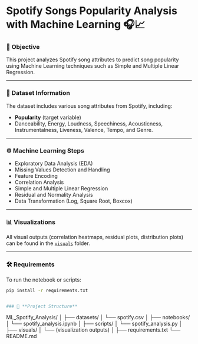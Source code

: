 # Spotify Songs Popularity Analysis with Machine Learning 🎧📈

### 🚀 **Objective**
This project analyzes Spotify song attributes to predict song popularity using Machine Learning techniques such as Simple and Multiple Linear Regression.

---

### 📂 **Dataset Information**
The dataset includes various song attributes from Spotify, including:
- **Popularity** (target variable)
- Danceability, Energy, Loudness, Speechiness, Acousticness, Instrumentalness, Liveness, Valence, Tempo, and Genre.

---

### ⚙️ **Machine Learning Steps**
- Exploratory Data Analysis (EDA)
- Missing Values Detection and Handling
- Feature Encoding
- Correlation Analysis
- Simple and Multiple Linear Regression
- Residual and Normality Analysis
- Data Transformation (Log, Square Root, Boxcox)

---

### 📊 **Visualizations**
All visual outputs (correlation heatmaps, residual plots, distribution plots) can be found in the [`visuals`](visuals/) folder.

---

### 🛠️ **Requirements**
To run the notebook or scripts:
```bash
pip install -r requirements.txt


### 📌 **Project Structure**

```
ML_Spotify_Analysis/
│
├── datasets/
│   └── spotify.csv
│
├── notebooks/
│   └── spotify_analysis.ipynb
│
├── scripts/
│   └── spotify_analysis.py
│
├── visuals/
│   └── (visualization outputs)
│
├── requirements.txt
└── README.md
```

